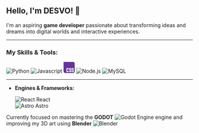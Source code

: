 ## Hello, I'm DESVO! 👋

I'm an aspiring **game developer** passionate about transforming ideas and dreams into digital worlds and interactive experiences.

---

### My Skills & Tools:
  <img src="https://img.icons8.com/color/48/000000/python.png" alt="Python" width="30"/>    <img src="https://img.icons8.com/color/48/000000/javascript--v1.png" alt="Javascript" width="30"/>    <img src="https://github.com/CSS-Next/logo.css/blob/main/primary/css.png?raw=true" width="30"/>    <img src="https://img.icons8.com/color/48/000000/nodejs.png" alt="Node.js" width="30"/>    <img src="https://img.icons8.com/color/48/000000/mysql-logo.png" alt="MySQL" width="30"/>

---

* **Engines & Frameworks:**
  
    <img src="https://img.icons8.com/color/48/000000/react-native.png" alt="React" width="30"/> React  
    <img src="https://icon.icepanel.io/Technology/png-shadow-512/Astro.png" alt="Astro" width="30"/> Astro

Currently focused on mastering the **GODOT** <img src="https://icon.icepanel.io/Technology/svg/Godot-Engine.svg" alt="Godot Engine" width="30"/> engine and improving my 3D art using **Blender** <img src="https://icon.icepanel.io/Technology/svg/Blender.svg" alt="Blender" width="30"/>
